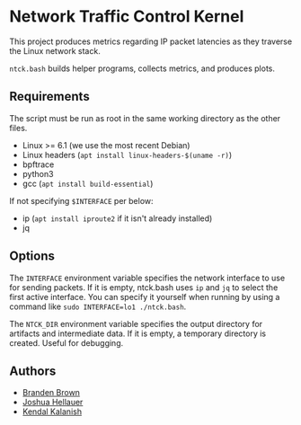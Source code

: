 # Network Traffic Control Kernel

This project produces metrics regarding IP packet latencies as they traverse
the Linux network stack.

`ntck.bash` builds helper programs, collects metrics, and produces plots.

## Requirements

The script must be run as root in the same working directory as the other files.

- Linux >= 6.1 (we use the most recent Debian)
- Linux headers (`apt install linux-headers-$(uname -r)`)
- bpftrace
- python3
- gcc (`apt install build-essential`)

If not specifying `$INTERFACE` per below:

- ip (`apt install iproute2` if it isn't already installed)
- jq

## Options

The `INTERFACE` environment variable specifies the network interface to use for sending packets.
If it is empty, ntck.bash uses `ip` and `jq` to select the first active interface.
You can specify it yourself when running by using a command like `sudo INTERFACE=lo1 ./ntck.bash`.

The `NTCK_DIR` environment variable specifies the output directory for artifacts and intermediate data.
If it is empty, a temporary directory is created.
Useful for debugging.

## Authors

- [Branden Brown](https://github.com/zephyrtronium)
- [Joshua Hellauer](https://github.com/joshhellauer)
- [Kendal Kalanish](https://github.com/kck43)
